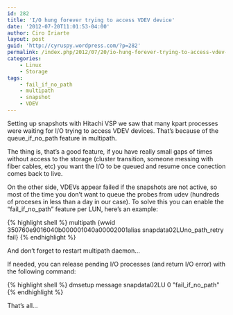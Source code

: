 ```yaml
---
id: 282
title: 'I/O hung forever trying to access VDEV device'
date: '2012-07-20T11:01:53-04:00'
author: Ciro Iriarte
layout: post
guid: 'http://cyruspy.wordpress.com/?p=282'
permalink: /index.php/2012/07/20/io-hung-forever-trying-to-access-vdev-device/
categories:
    - Linux
    - Storage
tags:
    - fail_if_no_path
    - multipath
    - snapshot
    - VDEV
---
```


Setting up snapshots with Hitachi VSP we saw that many kpart processes were waiting for I/O trying to access VDEV devices. That’s because of the queue\_if\_no\_path feature in multipath.

The thing is, that’s a good feature, if you have really small gaps of times without access to the storage (cluster transition, someone messing with fiber cables, etc) you want the I/O to be queued and resume once conection comes back to live.

On the other side, VDEVs appear failed if the snapshots are not active, so most of the time you don’t want to queue the probes from udev (hundreds of proceses in less than a day in our case). To solve this you can enable the “fail\_if\_no\_path” feature per LUN, here’s an example:

{% highlight shell %}
multipath {wwid 350760e9016040b000001040a00002001alias snapdata02LUno_path_retry fail}
{% endhighlight %}

And don’t forget to restart multipath daemon…

If needed, you can release pending I/O processes (and return I/O error) with the following command:

{% highlight shell %}
dmsetup message snapdata02LU 0 "fail_if_no_path"
{% endhighlight %}

That’s all…